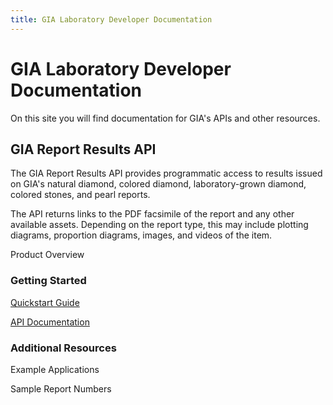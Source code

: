 ```yaml
---
title: GIA Laboratory Developer Documentation
---
```


# GIA Laboratory Developer Documentation

On this site you will find documentation for GIA's APIs and other resources.

## GIA Report Results API

The GIA Report Results API provides programmatic access to results issued on GIA's natural diamond, colored diamond, laboratory-grown diamond, colored stones, and pearl reports. 

The API returns links to the PDF facsimile of the report and any other available assets. Depending on the report type, this may include plotting diagrams, proportion diagrams, images, and videos of the item.

Product Overview

### Getting Started

[Quickstart Guide](/report-results/quickstart)

[API Documentation](/report-results/docs)

### Additional Resources

Example Applications

Sample Report Numbers







